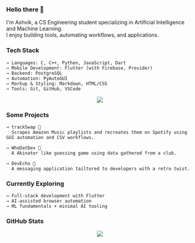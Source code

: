 ### Hello there 👋

I'm Ashvik, a CS Engineering student specializing in Artificial Intelligence and Machine Learning.  
I enjoy building tools, automating workflows, and applications.

### Tech Stack

```
→ Languages: C, C++, Python, JavaScript, Dart  
→ Mobile Development: Flutter (with Firebase, Provider)  
→ Backend: PostgreSQL  
→ Automation: PyAutoGUI
→ Markup & Styling: Markdown, HTML/CSS  
→ Tools: Git, GitHub, VSCode  
```

<p align="center">
  <a href="https://skillicons.dev">
    <img src="https://skillicons.dev/icons?i=c,cpp,py,dart,flutter,firebase,postgres,markdown,html,css,git,github,vscode" />
  </a>
</p>

### Some Projects

```
→ trackSwap 🎵
  Scrapes Amazon Music playlists and recreates them on Spotify using GUI automation and CSV workflows.

→ WhoDatDev 🧠
  A Akinator like guessing game using data gathered from a club.

→ DevEcho 📱
  A messaging application tailtored to developers with a retro twist.
```

### Currently Exploring

```
→ Full-stack development with Flutter  
→ AI-assisted browser automation  
→ ML fundamentals + minimal AI tooling  
```

### GitHub Stats

<p align="center">
  <img src="https://github-readme-stats.vercel.app/api/top-langs/?username=AshvikMishra&layout=compact&theme=retro&title_color=7B3F00&text_color=3E2723&bg_color=FFF8DC"/>
</p>

